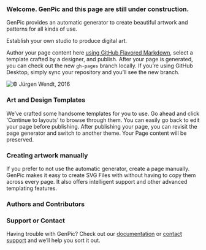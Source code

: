 ### Welcome.  GenPic and this page are still under construction. 

 

GenPic provides an automatic generator to create beautiful artwork and patterns for all kinds of use. 

Establish your own studio to produce digital art. 

Author your page content here [using GitHub Flavored Markdown](https://guides.github.com/features/mastering-markdown/), select a template crafted by a designer, and publish. After your page is generated, you can check out the new `gh-pages` branch locally. If you’re using GitHub Desktop, simply sync your repository and you’ll see the new branch.

![&copy; Jürgen Wendt, 2016](http://djw4u.github.com/GenPic/images/pic-20160725-1613-42723102.svg)

### Art and Design  Templates
We’ve crafted some handsome templates for you to use. Go ahead and click 'Continue to layouts' to browse through them. You can easily go back to edit your page before publishing. After publishing your page, you can revisit the page generator and switch to another theme. Your Page content will be preserved.

### Creating artwork manually
If you prefer to not use the automatic generator, create a page manually. GenPic makes it easy to create SVG Files with without having to copy them across every page. It also offers intelligent support and other advanced templating features.

### Authors and Contributors

### Support or Contact
Having trouble with GenPic? Check out our [documentation](https://djw4u.github.io/help) or [contact support](https://djw4u.github.io/contact) and we’ll help you sort it out.
